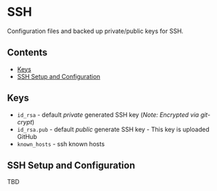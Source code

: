 # SSH

Configuration files and backed up private/public keys for SSH.

## Contents

<!-- START doctoc generated TOC please keep comment here to allow auto update -->
<!-- DON'T EDIT THIS SECTION, INSTEAD RE-RUN doctoc TO UPDATE -->
<!-- END doctoc -->

- [Keys](#keys)
- [SSH Setup and Configuration](#ssh-setup-and-configuration)

<!-- END doctoc generated TOC please keep comment here to allow auto update -->



<!-- END doctoc generated TOC please keep comment here to allow auto update -->

<!-- END doctoc generated TOC please keep comment here to allow auto update -->

## Keys

- `id_rsa` - default *private* generated SSH key (*Note: Encrypted via git-crypt*)
- `id_rsa.pub` - default *public* generate SSH key - This key is uploaded GitHub
- `known_hosts` - ssh known hosts

## SSH Setup and Configuration

TBD

